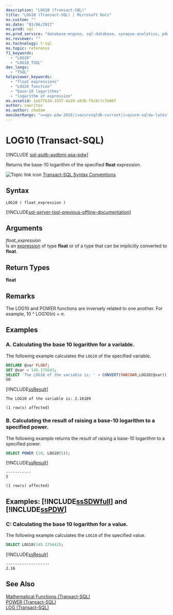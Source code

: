 ```yaml
---
description: "LOG10 (Transact-SQL)"
title: "LOG10 (Transact-SQL) | Microsoft Docs"
ms.custom: ""
ms.date: "03/06/2017"
ms.prod: sql
ms.prod_service: "database-engine, sql-database, synapse-analytics, pdw"
ms.reviewer: ""
ms.technology: t-sql
ms.topic: reference
f1_keywords: 
  - "LOG10"
  - "LOG10_TSQL"
dev_langs: 
  - "TSQL"
helpviewer_keywords: 
  - "float expressions"
  - "LOG10 function"
  - "base-10 logarithms"
  - "logarithm of expression"
ms.assetid: 1eb7fb34-1937-4a39-a936-f5c0c7c7e06f
author: cawrites
ms.author: chadam
monikerRange: ">=aps-pdw-2016||=azuresqldb-current||=azure-sqldw-latest||>=sql-server-2016||>=sql-server-linux-2017||=azuresqldb-mi-current"
---
```

# LOG10 (Transact-SQL)
[!INCLUDE [sql-asdb-asdbmi-asa-pdw](../../includes/applies-to-version/sql-asdb-asdbmi-asa-pdw.md)]

  Returns the base-10 logarithm of the specified **float** expression.  
  
 ![Topic link icon](../../database-engine/configure-windows/media/topic-link.gif "Topic link icon") [Transact-SQL Syntax Conventions](../../t-sql/language-elements/transact-sql-syntax-conventions-transact-sql.md)  
  
## Syntax  
  
```syntaxsql  
LOG10 ( float_expression )  
```  
  
[!INCLUDE[sql-server-tsql-previous-offline-documentation](../../includes/sql-server-tsql-previous-offline-documentation.md)]

## Arguments
 *float_expression*  
 Is an [expression](../../t-sql/language-elements/expressions-transact-sql.md) of type **float** or of a type that can be implicitly converted to **float**.  
  
## Return Types  
 **float**  
  
## Remarks  
 The LOG10 and POWER functions are inversely related to one another. For example, 10 ^ LOG10(*n*) = *n*.  
  
## Examples  
  
### A. Calculating the base 10 logarithm for a variable.  
 The following example calculates the `LOG10` of the specified variable.  
  
```sql  
DECLARE @var FLOAT;  
SET @var = 145.175643;  
SELECT 'The LOG10 of the variable is: ' + CONVERT(VARCHAR,LOG10(@var));  
GO  
```  
  
 [!INCLUDE[ssResult](../../includes/ssresult-md.md)]  
  
```  
The LOG10 of the variable is: 2.16189      
  
(1 row(s) affected)  
```  
  
### B. Calculating the result of raising a base-10 logarithm to a specified power.  
 The following example returns the result of raising a base-10 logarithm to a specified power.  
  
```sql  
SELECT POWER (10, LOG10(5));   
```  
  
 [!INCLUDE[ssResult](../../includes/ssresult-md.md)]  
  
```  
-----------  
5  
  
(1 row(s) affected)  
```  
  
## Examples: [!INCLUDE[ssSDWfull](../../includes/sssdwfull-md.md)] and [!INCLUDE[ssPDW](../../includes/sspdw-md.md)]  
  
### C: Calculating the base 10 logarithm for a value.  
 The following example calculates the `LOG10` of the specified value.  
  
```sql  
SELECT LOG10(145.175642);  
```  
  
 [!INCLUDE[ssResult](../../includes/ssresult-md.md)]  
  
 ```
-------------------  
2.16
```  
  
## See Also  
 [Mathematical Functions &#40;Transact-SQL&#41;](../../t-sql/functions/mathematical-functions-transact-sql.md)   
 [POWER &#40;Transact-SQL&#41;](../../t-sql/functions/power-transact-sql.md)   
 [LOG &#40;Transact-SQL&#41;](../../t-sql/functions/log-transact-sql.md)  
  
  

